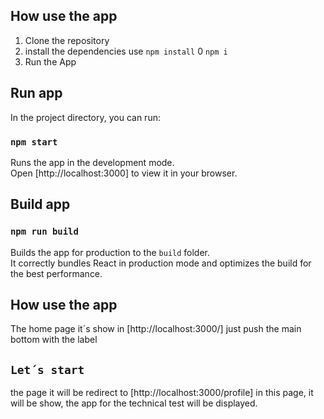 ## How use the app

1. Clone the repository
2. install the dependencies use `npm install` 0 `npm i`
3. Run the App

## Run app

In the project directory, you can run:

### `npm start`

Runs the app in the development mode.\
Open [http://localhost:3000] to view it in your browser.

## Build app

### `npm run build`

Builds the app for production to the `build` folder.\
It correctly bundles React in production mode and optimizes the build for the best performance.

## How use the app 

The home page it´s show in [http://localhost:3000/] just push the main bottom with the label
## `Let´s start`
the page it will be redirect to [http://localhost:3000/profile] in this page, it will be show,
the app for the technical test will be displayed.
